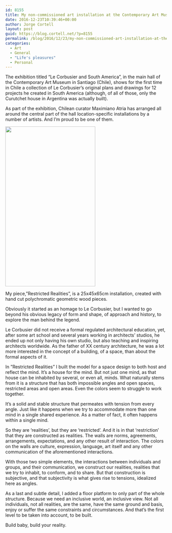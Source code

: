 ```yaml
---
id: 8155
title: My non-commissioned art installation at the Contemporary Art Museum in Santiago, Chile
date: 2016-12-23T10:39:46+00:00
author: Jorge Cortell
layout: post
guid: https://blog.cortell.net/?p=8155
permalink: /blog/2016/12/23/my-non-commissioned-art-installation-at-the-contemporary-art-museum-in-santiago-chile/
categories:
  - Art
  - General
  - "Life's pleasures"
  - Personal
---
```

The exhibition titled “Le Corbusier and South America”, in the main hall of the Contemporary Art Museum in Santiago (Chile), shows for the first time in Chile a collection of Le Corbusier’s original plans and drawings for 12 projects he created in South America (although, of all of those, only the Curutchet house in Argentina was actually built).

As part of the exhibition, Chilean curator Maximiano Atria has arranged all around the central part of the hall location-specific installations by a number of artists. And I’m proud to be one of them.

<img class="aligncenter size-medium" src="https://c4.staticflickr.com/1/243/30817908803_7d080d5d08.jpg" width="281" height="500" />

My piece,”Restricted Realities”, is a 25x45x65cm installation, created with hand cut polychromatic geometric wood pieces.

Obviously it started as an homage to Le Corbusier, but I wanted to go beyond his obvious legacy of form and shape, of approach and history, to explore the man behind the legend.

Le Corbusier did not receive a formal regulated architectural education, yet, after some art school and several years working in architects’ studios, he ended up not only having his own studio, but also teaching and inspiring architects worldwide. As the father of XX century architecture, he was a lot more interested in the concept of a building, of a space, than about the formal aspects of it.

In ”Restricted Realities” I built the model for a space design to both host and reflect the mind. It’s a house for the mind. But not just one mind, as that house can be inhabited by several, or even all, minds. What naturally stems from it is a structure that has both impossible angles and open spaces, restricted areas and open areas. Even the colors seem to struggle to work together.

It’s a solid and stable structure that permeates with tension from every angle. Just like it happens when we try to accommodate more than one mind in a single shared experience. As a matter of fact, it often happens within a single mind.

So they are ‘realities’, but they are ‘restricted’. And it is in that ‘restriction’ that they are constructed as realities. The walls are norms, agreements, arrangements, expectations, and any other result of interaction. The colors on the walls are culture, expression, language, art itself and any other communication of the aforementioned interactions.

With those two simple elements, the interactions between individuals and groups, and their communication, we construct our realities, realities that we try to inhabit, to conform, and to share. But that construction is subjective, and that subjectivity is what gives rise to tensions, idealized here as angles.

As a last and subtle detail, I added a floor platform to only part of the whole structure. Because we need an inclusive world, an inclusive view. Not all individuals, not all realities, are the same, have the same ground and basis, enjoy or suffer the same constraints and circumstances. And that’s the first level to be taken into account, to be built.

Build baby, build your reality.